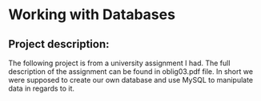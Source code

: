 # Working with Databases

## Project description:
The following project is from a university assignment I had. The full description of the assignment can be found in oblig03.pdf file.
In short we were supposed to create our own database and use MySQL to manipulate data in regards to it.
